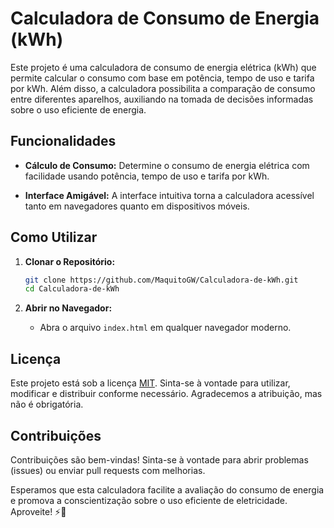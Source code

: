 # Calculadora de Consumo de Energia (kWh)

Este projeto é uma calculadora de consumo de energia elétrica (kWh) que permite calcular o consumo com base em potência, tempo de uso e tarifa por kWh. Além disso, a calculadora possibilita a comparação de consumo entre diferentes aparelhos, auxiliando na tomada de decisões informadas sobre o uso eficiente de energia.

## Funcionalidades

- **Cálculo de Consumo:** Determine o consumo de energia elétrica com facilidade usando potência, tempo de uso e tarifa por kWh.

- **Interface Amigável:** A interface intuitiva torna a calculadora acessível tanto em navegadores quanto em dispositivos móveis.

## Como Utilizar

1. **Clonar o Repositório:**
   ```bash
   git clone https://github.com/MaquitoGW/Calculadora-de-kWh.git
   cd Calculadora-de-kWh
   ```

2. **Abrir no Navegador:**
   - Abra o arquivo `index.html` em qualquer navegador moderno.

## Licença

Este projeto está sob a licença [MIT](LICENSE). Sinta-se à vontade para utilizar, modificar e distribuir conforme necessário. Agradecemos a atribuição, mas não é obrigatória.

## Contribuições

Contribuições são bem-vindas! Sinta-se à vontade para abrir problemas (issues) ou enviar pull requests com melhorias.

Esperamos que esta calculadora facilite a avaliação do consumo de energia e promova a conscientização sobre o uso eficiente de eletricidade. Aproveite! ⚡🔧